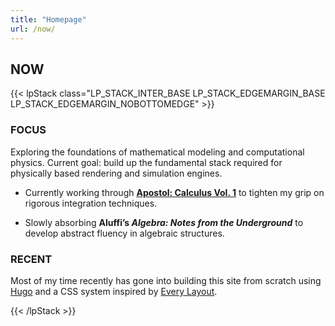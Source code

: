 ```yaml
---
title: "Homepage"
url: /now/
---
```


## NOW

{{< lpStack class="LP_STACK_INTER_BASE LP_STACK_EDGEMARGIN_BASE LP_STACK_EDGEMARGIN_NOBOTTOMEDGE" >}}

<div>

### FOCUS

Exploring the foundations of mathematical modeling and computational physics. Current goal: build up the fundamental stack required for physically based rendering and simulation engines.

- Currently working through **[Apostol: Calculus Vol. 1](https://example.com)** to tighten my grip on rigorous integration techniques.

- Slowly absorbing **Aluffi’s _Algebra: Notes from the Underground_** to develop abstract fluency in algebraic structures.

</div>

<div>

### RECENT

Most of my time recently has gone into building this site from scratch using [Hugo](https://gohugo.io/) and a CSS system inspired by [Every Layout](https://every-layout.dev/).

</div>

{{< /lpStack >}}